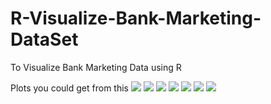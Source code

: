 # R-Visualize-Bank-Marketing-DataSet
To Visualize Bank Marketing Data using R

Plots you could get from this
<img src="https://user-images.githubusercontent.com/42461677/49262869-a7581800-f48b-11e8-999f-b6dc77954c8b.png">
<img src="https://user-images.githubusercontent.com/42461677/49262885-b50d9d80-f48b-11e8-88d4-3a5e4b9d002d.png">
<img src="https://user-images.githubusercontent.com/42461677/49262891-b76ff780-f48b-11e8-8198-b480a2fef22b.png">
<img src="https://user-images.githubusercontent.com/42461677/49262934-edad7700-f48b-11e8-9f13-40b68358838b.png">
<img src="https://user-images.githubusercontent.com/42461677/49262941-f43bee80-f48b-11e8-93e0-5d3569675195.png">
<img src="https://user-images.githubusercontent.com/42461677/49262948-f7cf7580-f48b-11e8-8c83-be522d6b0573.png">
<img src="https://user-images.githubusercontent.com/42461677/49262962-fdc55680-f48b-11e8-94a4-264f635ce638.png">
